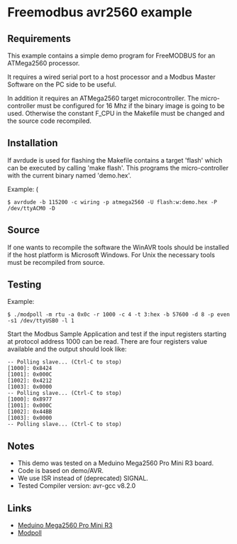 # Freemodbus avr2560 example

## Requirements

This example contains a simple demo program for FreeMODBUS for an ATMega2560 processor.

It requires a wired serial port to a host processor and a Modbus Master Software on the PC side to be useful.

In addition it requires an ATMega2560 target microcontroller. The micro-controller must be configured for 16 Mhz if the binary image is going to be used. Otherwise the constant F_CPU in the Makefile must be changed and the source code recompiled.

## Installation

If avrdude is used for flashing the Makefile contains a target 'flash' which can be executed by calling 'make flash'. This programs the micro-controller with the current binary named 'demo.hex'.

Example: (
```
$ avrdude -b 115200 -c wiring -p atmega2560 -U flash:w:demo.hex -P /dev/ttyACM0 -D
```

## Source

If one wants to recompile the software the WinAVR tools should be installed if the host platform is Microsoft Windows. For Unix the necessary tools must be recompiled from source.

## Testing

Example:
```
$ ./modpoll -m rtu -a 0x0c -r 1000 -c 4 -t 3:hex -b 57600 -d 8 -p even -s1 /dev/ttyUSB0 -l 1
```

Start the Modbus Sample Application and test if the input registers starting
at protocol address 1000 can be read. There are four registers value available
and the output should look like:

```
-- Polling slave... (Ctrl-C to stop)
[1000]: 0x8424
[1001]: 0x000C
[1002]: 0x4212
[1003]: 0x0000
-- Polling slave... (Ctrl-C to stop)
[1000]: 0x8977
[1001]: 0x000C
[1002]: 0x44BB
[1003]: 0x0000
-- Polling slave... (Ctrl-C to stop)
```

## Notes

* This demo was tested on a Meduino Mega2560 Pro Mini R3 board.
* Code is based on demo/AVR.
* We use ISR instead of (deprecated) SIGNAL.
* Tested Compiler version: avr-gcc v8.2.0

## Links

* [Meduino Mega2560 Pro Mini R3](http://wiki.epalsite.com/index.php?title=Mega2560_Pro_Mini)
* [Modpoll](https://www.modbusdriver.com/modpoll.html)

